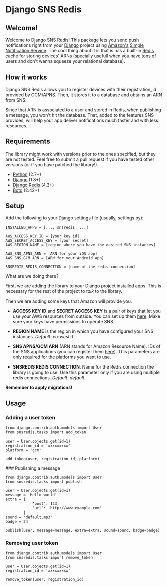 # Django SNS Redis

## Welcome!

Welcome to Django SNS Redis! This package lets you send push notifications right from your [Django](https://www.djangoproject.com) project using [Amazon's](https://aws.amazon.com) [Simple Notification Service](https://aws.amazon.com/sns/). The cool thing about it is that is has a built-in [Redis](http://redis.io) cache for storing devices' ARNs (specially usefull when you have tons of users and don't wanna squeeze your relational database).

## How it works
Django SNS Redis allows you to register devices with their registration_id provided by GCM/APNS. Then, it stores it to a database and obtains an ARN from SNS. 

Since that ARN is associated to a user and stored in Redis, when publishing a message, you won't hit the database. That, added to the features SNS provides, will help your app deliver notifications much faster and with less resources.

## Requirements
The library might work with versions prior to the ones specified, but they are not tested. Feel free to submit a pull request if you have tested other versions (or if you have patched the library!).

* [Python](https://www.python.org/) (2.7+)
* [Django](https://www.djangoproject.com/) (1.8+)
* [Django Redis](https://github.com/niwinz/django-redis) (4.3+)
* [Boto](https://github.com/boto/boto) (2.42+)

## Setup
Add the following to your Django settings file (usually, settings.py):

~~~~
INSTALLED_APPS = [..., snsredis, ...]

AWS_ACCESS_KEY_ID = [your key id]
AWS_SECRET_ACCESS_KEY = [your secret]
AWS_REGION_NAME = [region where you have the desired SNS instances]

AWS_SNS_APNS_ARN = [ARN for your iOS app]
AWS_SNS_GCM_ARN = [ARN for your Android app]

SNSREDIS_REDIS_CONNECTION = [name of the redis connection]
~~~~

What are we doing there?

First, we are adding the library to your Django project installed apps. This is necessary for the rest of the project to *talk* to the library.

Then we are adding some keys that Amazon will provide you.

* **ACCESS KEY ID** and **SECRET ACCESS KEY** is a pair of keys that let you use your AWS resources from outside. You can set up them [here](https://console.aws.amazon.com/iam/home). Make sure your keys have permissions to operate SNS.

* **REGION NAME** is the region in which you have configured your SNS instances. *Default: eu-west-1*

* **SNS APNS/GCM ARN** (ARN stands for Amazon Resource Name). IDs of the SNS applications (you can register them [here](https://eu-west-1.console.aws.amazon.com/sns/v2/home)). This parameters are only required for the platforms you want to use.

* **SNSREDIS REDIS CONNECTION**. Name for the Redis connection the library is going to use. Use this parameter only if you are using multiple redis connections. *Default: default*

**Remember to apply migrations!**

## Usage

### Adding a user token

~~~~
from django.contrib.auth.models import User
from snsredis.tasks import add_token

user = User.objects.get(id=1)
registration_id = 'xxxxxxxxx'
platform = 'gcm'

add_token(user, registration_id, platform)

~~~~

### Publishing a message

~~~~
from django.contrib.auth.models import User
from snsredis.tasks import publish

user = User.objects.get(id=1)
message = 'Hello world'
extra = {
			'post': 123,
			'url': 'http://www.example.com'
		}
sound = 'default.mp3'
badge = 24

publish(user, message=message, extra=extra, sound=sound, badge=badge)

~~~~

### Removing user token

~~~~
from django.contrib.auth.models import User
from snsredis.tasks import remove_token

user = User.objects.get(id=1)
registration_id = 'xxxxxxxxx'

remove_token(user, registration_id)

~~~~